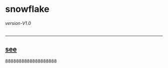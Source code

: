 # snowflake
###### *version-V1.0* 
---
## [see](https://jx06t.github.io/boid/boid.html)
8888888888888888888

